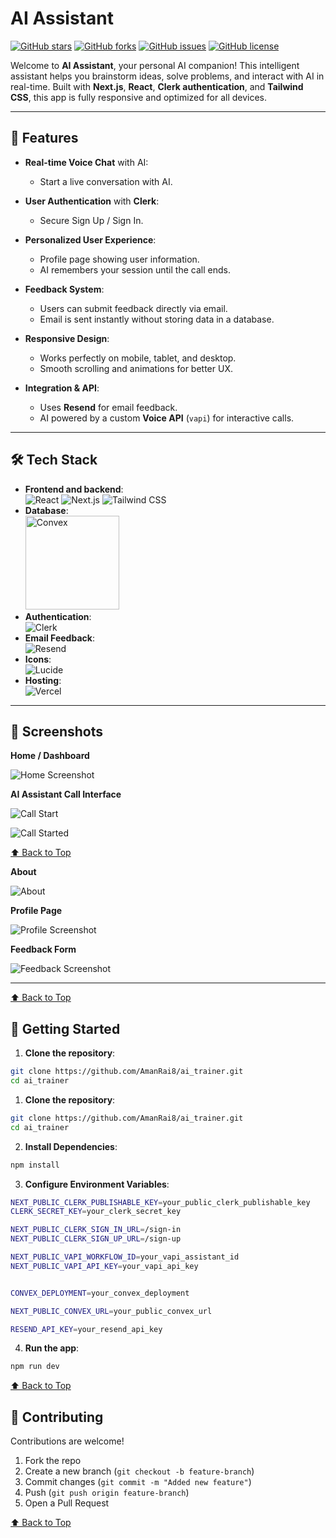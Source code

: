 # AI Assistant
[![GitHub stars](https://img.shields.io/github/stars/AmanRai8/ai_assistant?style=social)](https://github.com/AmanRai8/ai_assistant/stargazers)
[![GitHub forks](https://img.shields.io/github/forks/AmanRai8/ai_assistant?style=social)](https://github.com/AmanRai8/ai_assistant/network/members)
[![GitHub issues](https://img.shields.io/github/issues/AmanRai8/ai_assistant)](https://github.com/AmanRai8/ai_assistant/issues)
[![GitHub license](https://img.shields.io/github/license/AmanRai8/ai_assistant)](https://github.com/AmanRai8/ai_assistant/blob/main/LICENSE)

Welcome to **AI Assistant**, your personal AI companion! This intelligent assistant helps you brainstorm ideas, solve problems, and interact with AI in real-time. Built with **Next.js**, **React**, **Clerk authentication**, and **Tailwind CSS**, this app is fully responsive and optimized for all devices.

---

## 🌟 Features

- **Real-time Voice Chat** with AI:

  - Start a live conversation with AI.

- **User Authentication** with **Clerk**:

  - Secure Sign Up / Sign In.

- **Personalized User Experience**:

  - Profile page showing user information.
  - AI remembers your session until the call ends.

- **Feedback System**:

  - Users can submit feedback directly via email.
  - Email is sent instantly without storing data in a database.

- **Responsive Design**:

  - Works perfectly on mobile, tablet, and desktop.
  - Smooth scrolling and animations for better UX.

- **Integration & API**:

  - Uses **Resend** for email feedback.
  - AI powered by a custom **Voice API** (`vapi`) for interactive calls.

---

## 🛠 Tech Stack

- **Frontend and backend**:  
  ![React](https://img.shields.io/badge/React-61DAFB?style=for-the-badge&logo=react&logoColor=black) ![Next.js](https://img.shields.io/badge/Next.js-000000?style=for-the-badge&logo=next.js&logoColor=white) ![Tailwind CSS](https://img.shields.io/badge/Tailwind%20CSS-06B6D4?style=for-the-badge&logo=tailwind-css&logoColor=white)
- **Database**:  
   <img src="./public/logo-white.png" alt="Convex" width="150" height="auto" />
- **Authentication**:  
  ![Clerk](https://img.shields.io/badge/Clerk-000000?style=for-the-badge&logo=clerk&logoColor=white)
- **Email Feedback**:  
  ![Resend](https://img.shields.io/badge/Resend-FF3C00?style=for-the-badge&logo=resend&logoColor=white)
- **Icons**:  
  ![Lucide](https://img.shields.io/badge/Lucide-000000?style=for-the-badge&logo=lucide&logoColor=white)
- **Hosting**:  
  ![Vercel](https://img.shields.io/badge/Vercel-000000?style=for-the-badge&logo=vercel&logoColor=white)

---

## 📱 Screenshots

**Home / Dashboard**

![Home Screenshot](./public/homepage.png)

**AI Assistant Call Interface**

![Call Start](./public/callStart.png)

![Call Started](./public/callStarted.png)

[⬆ Back to Top](#ai-assistant)

**About**

![About](./public/about.png)

**Profile Page**

![Profile Screenshot](./public/profile.png)

**Feedback Form**

![Feedback Screenshot](./public/feedback.png)

---

[⬆ Back to Top](#ai-assistant)

## 🚀 Getting Started

1. **Clone the repository**:

```bash
git clone https://github.com/AmanRai8/ai_trainer.git
cd ai_trainer
```

1. **Clone the repository**:

```bash
git clone https://github.com/AmanRai8/ai_trainer.git
cd ai_trainer
```

2. **Install Dependencies**:

```bash
npm install
```

3. **Configure Environment Variables**:

```bash
NEXT_PUBLIC_CLERK_PUBLISHABLE_KEY=your_public_clerk_publishable_key
CLERK_SECRET_KEY=your_clerk_secret_key

NEXT_PUBLIC_CLERK_SIGN_IN_URL=/sign-in
NEXT_PUBLIC_CLERK_SIGN_UP_URL=/sign-up

NEXT_PUBLIC_VAPI_WORKFLOW_ID=your_vapi_assistant_id
NEXT_PUBLIC_VAPI_API_KEY=your_vapi_api_key


CONVEX_DEPLOYMENT=your_convex_deployment

NEXT_PUBLIC_CONVEX_URL=your_public_convex_url

RESEND_API_KEY=your_resend_api_key
```

4. **Run the app**:

```bash
npm run dev
```

[⬆ Back to Top](#ai-assistant)

## 🤝 Contributing

Contributions are welcome!

1. Fork the repo
2. Create a new branch (`git checkout -b feature-branch`)
3. Commit changes (`git commit -m "Added new feature"`)
4. Push (`git push origin feature-branch`)
5. Open a Pull Request


[⬆ Back to Top](#ai-assistant)
